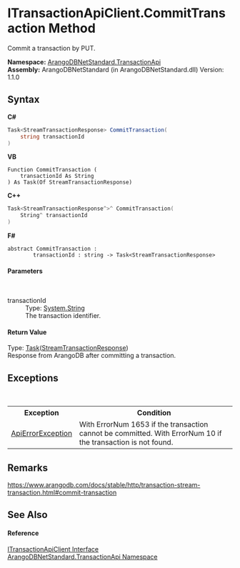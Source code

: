 # ITransactionApiClient.CommitTransaction Method 
 

Commit a transaction by PUT.

**Namespace:**&nbsp;<a href="10b4cda7-da42-de9a-2bf6-0d4cae3bd2e3">ArangoDBNetStandard.TransactionApi</a><br />**Assembly:**&nbsp;ArangoDBNetStandard (in ArangoDBNetStandard.dll) Version: 1.1.0

## Syntax

**C#**<br />
``` C#
Task<StreamTransactionResponse> CommitTransaction(
	string transactionId
)
```

**VB**<br />
``` VB
Function CommitTransaction ( 
	transactionId As String
) As Task(Of StreamTransactionResponse)
```

**C++**<br />
``` C++
Task<StreamTransactionResponse^>^ CommitTransaction(
	String^ transactionId
)
```

**F#**<br />
``` F#
abstract CommitTransaction : 
        transactionId : string -> Task<StreamTransactionResponse> 

```


#### Parameters
&nbsp;<dl><dt>transactionId</dt><dd>Type: <a href="https://docs.microsoft.com/dotnet/api/system.string" target="_blank" rel="noopener noreferrer">System.String</a><br />The transaction identifier.</dd></dl>

#### Return Value
Type: <a href="https://docs.microsoft.com/dotnet/api/system.threading.tasks.task-1" target="_blank" rel="noopener noreferrer">Task</a>(<a href="3193ceae-3f24-70db-9a8d-bf4850cef123">StreamTransactionResponse</a>)<br />Response from ArangoDB after committing a transaction.

## Exceptions
&nbsp;<table><tr><th>Exception</th><th>Condition</th></tr><tr><td><a href="0a4502e4-4207-2375-a5f2-66eb56e92746">ApiErrorException</a></td><td>With ErrorNum 1653 if the transaction cannot be committed. With ErrorNum 10 if the transaction is not found.</td></tr></table>

## Remarks
https://www.arangodb.com/docs/stable/http/transaction-stream-transaction.html#commit-transaction

## See Also


#### Reference
<a href="b7a1b5ca-7a76-acc5-a1d0-bc7dd4faee9e">ITransactionApiClient Interface</a><br /><a href="10b4cda7-da42-de9a-2bf6-0d4cae3bd2e3">ArangoDBNetStandard.TransactionApi Namespace</a><br />